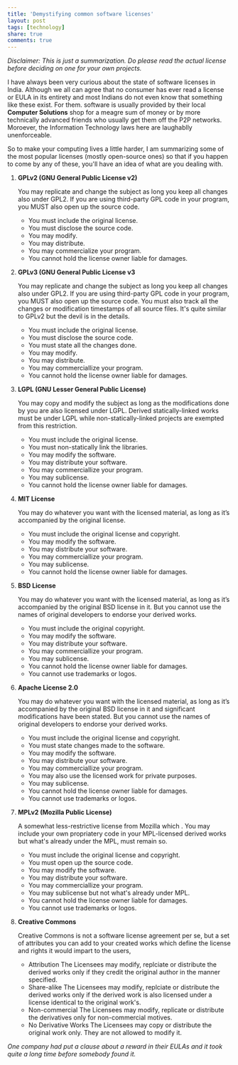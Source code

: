```yaml
---
title: 'Demystifying common software licenses'
layout: post
tags: [technology]
share: true
comments: true
---
```

*Disclaimer: This is just a summarization. Do please read the actual license before deciding on one for your own projects.*

I have always been very curious about the state of software licenses in India. Although we all can agree that no consumer has ever read a license or EULA in its entirety and most Indians do not even know that something like these exist. For them. software is usually provided by their local **Computer Solutions** shop for a meagre sum of money or by more technically advanced friends who usually get them off the P2P networks. Moroever, the Information Technology laws here are laughablly unenforceable.

So to make your computing lives a little harder, I am summarizing some of the most popular licenses (mostly open-source ones) so that if you happen to come by any of these, you'll have an idea of what are you dealing with.


1. **GPLv2 (GNU General Public License v2)**

    You may replicate and change the subject as long you keep all changes also under GPL2. If you are using third-party GPL code in your program, you MUST also open up the source code.

    * You must include the original license.
    * You must disclose the source code.
    * You may modify.
    * You may distribute.
    * You may commercialize your program.
    * You cannot hold the license owner liable for damages.


2. **GPLv3 (GNU General Public License v3**

    You may replicate and change the subject as long you keep all changes also under GPL2. If you are using third-party GPL code in your program, you MUST also open up the source code. You must also track all the changes or modification timestamps of all source files. It's quite similar to GPLv2 but the devil is in the details.

    * You must include the original license.
    * You must disclose the source code.
    * You must state all the changes done.
    * You may modify.
    * You may distribute.
    * You may commerciallize your program.
    * You cannot hold the license owner liable for damages.


3. **LGPL (GNU Lesser General Public License)**

    You may copy and modify the subject as long as the modifications done by you are also licensed under LGPL. Derived statically-linked works must be under LGPL while non-statically-linked projects are exempted from this restriction.

    * You must include the original license.
    * You must non-statically link the libraries.
    * You may modify the software.
    * You may distribute your software.
    * You may commerciallize your program.
    * You may sublicense.
    * You cannot hold the license owner liable for damages.


4. **MIT License**

    You may do whatever you want with the licensed material, as long as it’s accompanied by the original license.

    * You must include the original license and copyright.
    * You may modify the software.
    * You may distribute your software.
    * You may commerciallize your program.
    * You may sublicense.
    * You cannot hold the license owner liable for damages.


5. **BSD License**

    You may do whatever you want with the licensed material, as long as it’s accompanied by the original BSD license in it. But you cannot use the names of original developers to endorse your derived works.

    * You must include the original copyright.
    * You may modify the software.
    * You may distribute your software.
    * You may commerciallize your program.
    * You may sublicense.
    * You cannot hold the license owner liable for damages.
    * You cannot use trademarks or logos.


6. **Apache License 2.0**

    You may do whatever you want with the licensed material, as long as it’s accompanied by the original BSD license in it and significant modifications have been stated. But you cannot use the names of original developers to endorse your derived works.

    * You must include the original license and copyright.
    * You must state changes made to the software.
    * You may modify the software.
    * You may distribute your software.
    * You may commerciallize your program.
    * You may also use the licensed work for private purposes.
    * You may sublicense.
    * You cannot hold the license owner liable for damages.
    * You cannot use trademarks or logos.


7. **MPLv2 (Mozilla Public License)**

    A somewhat less-restrictive license from Mozilla which . You may include your own propriatery code in your MPL-licensed derived works but what's already under the MPL, must remain so.

    * You must include the original license and copyright.
    * You must open up the source code.
    * You may modify the software.
    * You may distribute your software.
    * You may commerciallize your program.
    * You may sublicense but not what's already under MPL.
    * You cannot hold the license owner liable for damages.
    * You cannot use trademarks or logos.


8. **Creative Commons**

    Creative Commons is not a software license agreement per se, but a set of attributes you can add to your created works which define the license and rights it would impart to the users,

    * Attribution
    The Licensees may modify, replciate or distribute the derived works only if they credit the original author in the manner specified.
    * Share-alike
    The Licensees may modify, replciate or distribute the derived works only if the derived work is also licensed under a license identical to the original work's.
    * Non-commercial
    The Licensees may modify, replicate or distribute the derivatives only for non-commercial motives.
    * No Derivative Works
    The Licensees may copy or distribute the original work only. They are not allowed to modify it.


*One company had put a clause about a reward in their EULAs and it took quite a long time before somebody found it.*